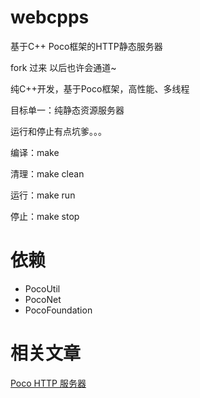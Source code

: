 # webcpps
基于C++ Poco框架的HTTP静态服务器

fork 过来 以后也许会通道~   

纯C++开发，基于Poco框架，高性能、多线程

目标单一：纯静态资源服务器

运行和停止有点坑爹。。。

编译：make

清理：make clean

运行：make run

停止：make stop

# 依赖
* PocoUtil 
* PocoNet 
* PocoFoundation

# 相关文章
[Poco HTTP 服务器](http://www.webcpp.net/blog/set/6.html)
